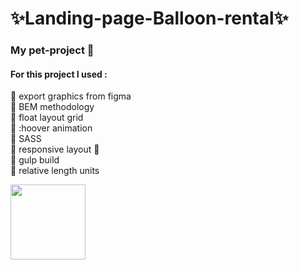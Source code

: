 # :sparkles:Landing-page-Balloon-rental:sparkles:
### My pet-project :rocket:<br>
#### For this project I used :

:wrench: export graphics from figma<br>
:wrench: BEM methodology<br>
:wrench: float layout grid<br>
:wrench: :hoover animation<br>
:wrench: SASS<br>
:wrench: responsive layout :iphone: <br>
:wrench: gulp build <br>
:wrench: relative length units

<a href="https://artem-polevoy.github.io/Ballons/"><img src="https://img.shields.io/badge/Go to website-blue" width="120px"></a>
